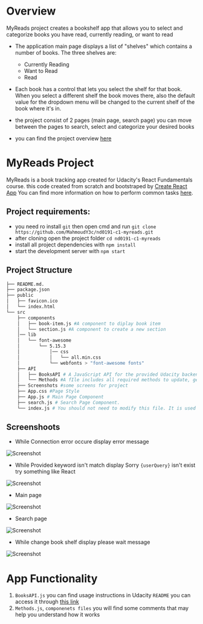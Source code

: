 # Overview

MyReads project creates a bookshelf app that allows you to select and categorize books you have read, currently reading, or want to read

- The application main page displays a list of "shelves" which contains a number of books. The three shelves are:
    * Currently Reading
    * Want to Read
    * Read

- Each book has a control that lets you select the shelf for that book. When you select a different shelf the book moves there, also the default value for the dropdown menu will be changed to the current shelf of the book where it's in.
- the project consist of 2 pages (main page, search page) you can move between the pages to search, select and categorize your desired books 
- you can find the project overview [here](https://youtu.be/HXOaF52t-yI)

# MyReads Project
MyReads is a book tracking app created for Udacity's React Fundamentals course.
this code created from scratch and bootstraped by [Create React App](https://reactjs.org/docs/create-a-new-react-app.html) You can find more information on how to perform common tasks [here](https://github.com/facebook/create-react-app/blob/main/packages/cra-template/template/README.md).

## Project requirements:

- you need ro install `git` then open cmd and run `git clone https://github.com/MahmoudY3c/nd0191-c1-myreads.git`
- after cloning open the project folder `cd nd0191-c1-myreads`
- install all project dependencies with `npm install`
- start the development server with `npm start`

## Project Structure

```bash
├── README.md.
├── package.json
├── public
│   ├── favicon.ico 
│   └── index.html 
└── src
    ├── components
    │   ├── book-item.js #A component to diplay book item
    │   └── section.js #A component to create a new section
    │── lib
    │   └── font-awesome
    │       └── 5.15.3
    │           │── css
    │           │   └── all.min.css
    │           └── webfonts > "font-awesome fonts"
    ├── API
    │   ├── BooksAPI # A JavaScript API for the provided Udacity backend for info about usage check https://github.com/udacity/nd0191-c1-myreads#backend-server
    │   └── Methods #A fIle includes all required methods to update, get book from Udacity API by BooksAPI
    ├── Screenshots #some screens for project
    ├── App.css #Page Style
    ├── App.js # Main Page Component
    ├── search.js # Search Page Component.
    └── index.js # You should not need to modify this file. It is used for DOM rendering only.
```


## Screenshoots

- While Connection error occure display error message
 
 ![Screenshot](./src/screenshots/1.PNG)
 
- While Provided keyword isn't match display Sorry `{userQuery}` isn't exist try something like React
 
 ![Screenshot](./src/screenshots/4.PNG)
 
- Main page 
 
![Screenshot](./src/screenshots/2.PNG)

 - Search page
 
 ![Screenshot](./src/screenshots/5.PNG)

 - While change book shelf display please wait message 
 
![Screenshot](./src/screenshots/3.PNG)

# App Functionality

1. `BooksAPI.js` you can find usage instructions in Udacity `README` you can access it through [this link](https://github.com/udacity/nd0191-c1-myreads#backend-server)
2. `Methods.js`, `componenets files` you will find some comments that may help you understand how it works 


